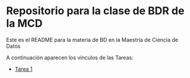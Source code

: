 # Repositorio para la clase de BDR de la MCD
Este es el README para la materia de BD en la Maestría de Ciencia de Datos

A continuación aparecen los vínculos de las Tareas:
* [Tarea 1](clase1/tarea_1.md)
